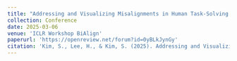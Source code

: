 ```yaml
---
title: "Addressing and Visualizing Misalignments in Human Task-Solving Trajectories"
collection: Conference
date: 2025-03-06
venue: 'ICLR Workshop BiAlign'
paperurl: 'https://openreview.net/forum?id=0yBLkJynGy'
citation: 'Kim, S., Lee, H., & Kim, S. (2025). Addressing and Visualizing Misalignments in Human Task-Solving Trajectories. ICLR Workshop BiAlign.'
---
```

